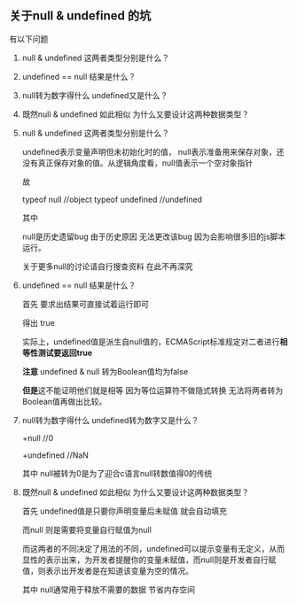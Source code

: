 ## **关于null & undefined 的坑**



有以下问题

1. null & undefined 这两者类型分别是什么？
2. undefined == null 结果是什么？
3. null转为数字得什么 undefined又是什么？
4. 既然null & undefined 如此相似 为什么又要设计这两种数据类型？





1. null & undefined 这两者类型分别是什么？

   undefined表示变量声明但未初始化时的值，
   null表示准备用来保存对象，还没有真正保存对象的值。从逻辑角度看，null值表示一个空对象指针

   故

   typeof null        //object
   typeof undefined       //undefined



   其中

   null是历史遗留bug 由于历史原因 无法更改该bug 因为会影响很多旧的js脚本运行。

   关于更多null的讨论请自行搜查资料 在此不再深究

2. undefined == null 结果是什么？

   首先 要求出结果可直接试着运行即可

   得出 true

   实际上，undefined值是派生自null值的，ECMAScript标准规定对二者进行**相等性测试要返回true**

   **注意** undefined & null 转为Boolean值均为false

   **但是**这不能证明他们就是相等 因为等位运算符不做隐式转换 无法将两者转为Boolean值再做出比较。

3. null转为数字得什么 undefined转为数字又是什么？

   +null //0

   +undefined //NaN

   其中 null被转为0是为了迎合c语言null转数值得0的传统

4. 既然null & undefined 如此相似 为什么又要设计这两种数据类型？

   首先 undefined值是只要你声明变量后未赋值 就会自动填充

   而null 则是需要将变量自行赋值为null

   而这两者的不同决定了用法的不同，undefined可以提示变量有无定义，从而显性的表示出来，为开发者提醒你的变量未赋值，而null则是开发者自行赋值，则表示出开发者是在知道该变量为空的情况。

   其中 null通常用于释放不需要的数据 节省内存空间
